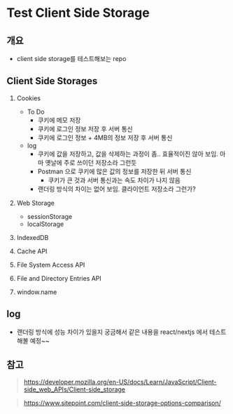 # Test Client Side Storage

## 개요

- client side storage를 테스트해보는 repo

## Client Side Storages

1.  Cookies

    - To Do
      - 쿠키에 메모 저장
      - 쿠키에 로그인 정보 저장 후 서버 통신
      - 쿠키에 로그인 정보 + 4MB의 정보 저장 후 서버 통신
    - log
      - 쿠키에 값을 저장하고, 값을 삭제하는 과정이 좀.. 효율적이진 않아 보임. 아마 옛날에 주로 쓰이던 저장소라 그런듯
      - Postman 으로 쿠키에 많은 값의 정보를 저장한 뒤 서버 통신
        - 쿠키가 큰 것과 서버 통신과는 속도 차이가 나지 않음
      - 랜더링 방식의 차이는 없어 보임. 클라이언트 저장소라 그런가?

2.  Web Storage
    - sessionStorage
    - localStorage
3.  IndexedDB
4.  Cache API
5.  File System Access API
6.  File and Directory Entries API
7.  window.name

## log

- 랜더링 방식에 성능 차이가 있을지 궁금해서 같은 내용을 react/nextjs 에서 테스트 해볼 예정~~

## 참고

> https://developer.mozilla.org/en-US/docs/Learn/JavaScript/Client-side_web_APIs/Client-side_storage

> https://www.sitepoint.com/client-side-storage-options-comparison/
